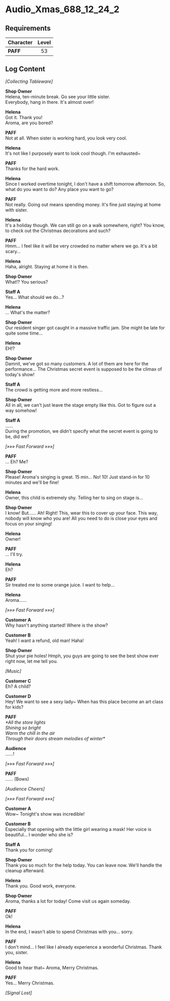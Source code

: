 # Audio_Xmas_688_12_24_2
## Requirements
|Character|Level|
|---------|:---:|
|**PAFF** | 53  |

## Log Content
*\[Collecting Tableware\]*

**Shop Owner**<br>
Helena, ten\-minute break. Go see your little sister.<br>
Everybody, hang in there. It's almost over!

**Helena**<br>
Got it. Thank you!<br>
Aroma, are you bored?

**PAFF**<br>
Not at all. When sister is working hard, you look very cool.

**Helena**<br>
It's not like I purposely want to look cool though. I'm exhausted\~

**PAFF**<br>
Thanks for the hard work.

**Helena**<br>
Since I worked overtime tonight, I don't have a shift tomorrow afternoon. So, what do you want to do? Any place you want to go?

**PAFF**<br>
Not really. Going out means spending money. It's fine just staying at home with sister.

**Helena**<br>
It's a holiday though. We can still go on a walk somewhere, right? You know, to check out the Christmas decorations and such?

**PAFF**<br>
Hmm... I feel like it will be very crowded no matter where we go. It's a bit scary...

**Helena**<br>
Haha, alright. Staying at home it is then.

**Shop Owner**<br>
What!? You serious?

**Staff A**<br>
Yes... What should we do...?

**Helena**<br>
... What's the matter?

**Shop Owner**<br>
Our resident singer got caught in a massive traffic jam. She might be late for quite some time...

**Helena**<br>
EH!?

**Shop Owner**<br>
Damnit, we've got so many customers. A lot of them are here for the performance... The Christmas secret event is supposed to be the climax of today's show!

**Staff A**<br>
The crowd is getting more and more restless...

**Shop Owner**<br>
All in all, we can't just leave the stage empty like this. Got to figure out a way somehow!

**Staff A**<br>
......<br>
During the promotion, we didn't specify what the secret event is going to be, did we?

*[»»» Fast Forward »»»]*

**PAFF**<br>
... Eh? Me?

**Shop Owner**<br>
Please! Aroma's singing is great. 15 min... No! 10! Just stand\-in for 10 minutes and we'll be fine!

**Helena**<br>
Owner, this child is extremely shy. Telling her to sing on stage is...

**Shop Owner**<br>
I know! But...... Ah! Right! This, wear this to cover up your face. This way, nobody will know who you are! All you need to do is close your eyes and focus on your singing!

**Helena**<br>
Owner!

**PAFF**<br>
... I'll try. 

**Helena**<br>
Eh?

**PAFF**<br>
Sir treated me to some orange juice. I want to help...

**Helena**<br>
Aroma......

*[»»» Fast Forward »»»]*

**Customer A**<br>
Why hasn't anything started! Where is the show?

**Customer B**<br>
Yeah! I want a refund, old man! Haha!

**Shop Owner**<br>
Shut your pie holes! Hmph, you guys are going to see the best show ever right now, let me tell you.

*\[Music\]*

**Customer C**<br>
Eh? A child?

**Customer D**<br>
Hey! We want to see a sexy lady\~ When has this place become an art class for kids?

**PAFF**<br>
*\*All the store lights<br>
Shining so bright<br>
Warm the chill in the air<br>
Through their doors stream melodies of winter\**

**Audience**<br>
......!

*[»»» Fast Forward »»»]*

**PAFF**<br>
...... (Bows)

*\[Audience Cheers\]*

*[»»» Fast Forward »»»]*

**Customer A**<br>
Wow\~ Tonight's show was incredible!

**Customer B**<br>
Especially that opening with the little girl wearing a mask! Her voice is beautiful... I wonder who she is?

**Staff A**<br>
Thank you for coming!

**Shop Owner**<br>
Thank you so much for the help today. You can leave now. We'll handle the cleanup afterward.

**Helena**<br>
Thank you. Good work, everyone.

**Shop Owner**<br>
Aroma, thanks a lot for today! Come visit us again someday.

**PAFF**<br>
Ok!

**Helena**<br>
In the end, I wasn't able to spend Christmas with you... sorry.

**PAFF**<br>
I don't mind... I feel like I already experience a wonderful Christmas. Thank you, sister.

**Helena**<br>
Good to hear that\~ Aroma, Merry Christmas.

**PAFF**<br>
Yes... Merry Christmas.

*[Signal Lost]*

